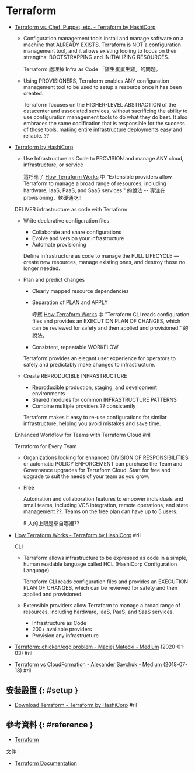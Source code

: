 # Terraform

  - [Terraform vs\. Chef, Puppet, etc\. \- Terraform by HashiCorp](https://www.terraform.io/intro/vs/chef-puppet.html)

      - Configuration management tools install and manage software on a machine that ALREADY EXISTS. Terraform is NOT a configuration management tool, and it allows existing tooling to focus on their strengths: BOOTSTRAPPING and INITIALIZING RESOURCES.

        Terraform 處理掉 Infra as Code 「雞生蛋蛋生雞」的問題。

      - Using PROVISIONERS, Terraform enables ANY configuration management tool to be used to setup a resource once it has been created.

        Terraform focuses on the HIGHER-LEVEL ABSTRACTION of the datacenter and associated services, without sacrificing the ability to use configuration management tools to do what they do best. It also embraces the same codification that is responsible for the success of those tools, making entire infrastructure deployments easy and reliable. ??

  - [Terraform by HashiCorp](https://www.terraform.io/)

      - Use Infrastructure as Code to PROVISION and manage ANY cloud, infrastructure, or service

        這呼應了 [How Terraform Works](https://www.terraform.io/#how-terraform-works) 中 "Extensible providers allow Terraform to manage a broad range of resources, including hardware, IaaS, PaaS, and SaaS services." 的說法 -- 專注在 provisioning，軟硬通吃!!

    DELIVER infrastructure as code with Terraform

      - Write declarative configuration files

          - Collaborate and share configurations
          - Evolve and version your infrastructure
          - Automate provisioning

        Define infrastructure as code to manage the FULL LIFECYCLE — create new resources, manage existing ones, and destroy those no longer needed.

      - Plan and predict changes

          - Clearly mapped resource dependencies

          - Separation of PLAN and APPLY

            呼應 [How Terraform Works](https://www.terraform.io/#how-terraform-works) 中 "Terraform CLI reads configuration files and provides an EXECUTION PLAN OF CHANGES, which can be reviewed for safety and then applied and provisioned." 的說法。

          - Consistent, repeatable WORKFLOW

        Terraform provides an elegant user experience for operators to safely and predictably make changes to infrastructure.

      - Create REPRODUCIBLE INFRASTRUCTURE

          - Reproducible production, staging, and development environments
          - Shared modules for common INFRASTRUCTURE PATTERNS
          - Combine multiple providers ?? consistently

        Terraform makes it easy to re-use configurations for similar infrastructure, helping you avoid mistakes and save time.

    Enhanced Workflow for Teams with Terraform Cloud #ril

    Terraform for Every Team

      - Organizations looking for enhanced DIVISION OF RESPONSIBILITIES or automatic POLICY ENFORCEMENT can purchase the Team and Governance upgrades for Terraform Cloud. Start for free and upgrade to suit the needs of your team as you grow.

      - Free

        Automation and collaboration features to empower individuals and small teams, including VCS integration, remote operations, and state management ??. Teams on the free plan can have up to 5 users.

        5 人的上限是來自哪裡??

  - [How Terraform Works - Terraform by HashiCorp](https://www.terraform.io/#how-terraform-works) #ril

    CLI

      - Terraform allows infrastructure to be expressed as code in a simple, human readable language called HCL (HashiCorp Configuration Language).

        Terraform CLI reads configuration files and provides an EXECUTION PLAN OF CHANGES, which can be reviewed for safety and then applied and provisioned.

      - Extensible providers allow Terraform to manage a broad range of resources, including hardware, IaaS, PaaS, and SaaS services.

          - Infrastructure as Code
          - 200+ available providers
          - Provision any infrastructure

  - [Terraform: chicken/egg problem \- Maciej Matecki \- Medium](https://medium.com/@maciejmatecki/terraform-chicken-egg-problem-7504f8ddf2fc) (2020-01-03) #ril

  - [Terraform vs CloudFormation \- Alexander Savchuk \- Medium](https://medium.com/@endofcake/terraform-vs-cloudformation-1d9716122623) (2018-07-18) #ril

## 安裝設置 {: #setup }

  - [Download Terraform \- Terraform by HashiCorp](https://www.terraform.io/downloads.html) #ril

## 參考資料 {: #reference }

  - [Terraform](https://www.terraform.io/)

文件：

  - [Terraform Documentation](https://www.terraform.io/docs/cli-index.html)
